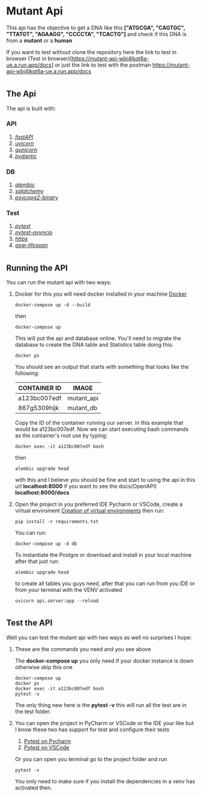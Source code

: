 # Mutant Api
This api has the objective to get a DNA like this **["ATGCGA", "CAGTGC", "TTATGT", "AGAAGG", "CCCCTA", "TCACTG"]** and check if this DNA is from a **mutant** or a **human**

If you want to test without clone the repository here the link to test in browser (Test in browser)[https://mutant-api-wbj4lkqt6a-ue.a.run.app/docs] or just the link to test with the postman https://mutant-api-wbj4lkqt6a-ue.a.run.app/docs

#
## The Api
The api is built with: 

### API
1.  [*fastAPI*](https://fastapi.tiangolo.com/)
1.  [*uvicorn*](https://www.uvicorn.org/)
1.  [*gunicorn*](https://gunicorn.org/)
1.  [*pydantic*](https://pydantic-docs.helpmanual.io/)

### DB
1.  [*alembic*](https://alembic.sqlalchemy.org/en/latest/)
1.  [*sqlalchemy*](https://www.sqlalchemy.org/)
1.  [*psycopg2-binary*](https://pypi.org/project/psycopg2-binary/)

### Test
1.  [*pytest*](https://docs.pytest.org/en/6.2.x/)
1.  [*pytest-asyncio*](https://github.com/pytest-dev/pytest-asyncio)
1.  [*httpx*](https://github.com/encode/httpx)
1.  [*asgi-lifespan*](https://pypi.org/project/asgi-lifespan/)


#

## Running the API
You can run the mutant api with two ways:

1.  Docker for this you will need docker installed in your machine [Docker](https://www.docker.com/)

        docker-compose up -d --build
    
    then

        docker-compose up

    This will put the api and database online.
    You'll need to migrate the database to create the DNA table and Statistics table doing this:


        docker ps

    You should see an output that starts with something that looks like the following:
    
    CONTAINER ID | IMAGE
    ------------ | -----
    a123bc007edf | mutant_api
    867g5309hijk | mutant_db

    Copy the ID of the container running our server. In this example that would be a123bc007edf. Now we can start executing bash commands as the container's root use by typing:

        docker exec -it a123bc007edf bash
    then

        alembic upgrade head

    with this and I believe you should be fine and start to using the api in this url **localhost:8000** if you want to see the docs(OpenAPI) **localhost:8000/docs**

1.  Open the project in you preferred IDE Pycharm or VSCode, create a virtual enviroment [Creation of virtual environments](https://docs.python.org/3/library/venv.html) then run:
    
        pip install -r requirements.txt

    You can run:
        
        docker-compose up -d db

    To instantiate the Postgre or download and install in your local machine after that just run:

        alembic upgrade head
    to create all tables you guys need, after that you can run from you IDE or from your terminal with the VENV activated 

        uvicorn api.server:app --reload

#

## Test the API
Well you can test the mutant api with two ways as well no surprises I hope:

1.  These are the commands you need and you see above
    
    The **docker-compose up** you only need if your docker instance is down otherwise skip this one

        docker-compose up
        docker ps
        docker exec -it a123bc007edf bash
        pytest -v
    
    The only thing new here is the **pytest -v** this will run all the test are in the test folder.

1.  You can open the project in PyCharm or VSCode or the IDE your like but I know these two has support for test and configure their tests
    1. [Pytest on Pycharm](https://www.jetbrains.com/help/pycharm/pytest.html)
    1. [Pytest on VSCode](https://code.visualstudio.com/docs/python/testing)

    Or you can open you terminal go to the project folder and run

        pytest -v

    You only need to make sure if you install the dependencies in a venv has activated then.